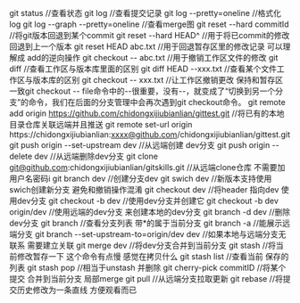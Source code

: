 git status //查看状态
git log //查看提交记录
git log --pretty=oneline //格式化log
git log --graph --pretty=oneline //查看merge图
git reset --hard commitId //将git版本回退到某个commit
git reset --hard HEAD^ //用于将已commit的修改 回退到上一个版本
git reset HEAD abc.txt //用于回退暂存区里的修改记录 可以理解成 add的逆向操作
git checkout -- abc.txt //用于撤销工作区文件的修改
git diff //查看工作区与版本库里面的区别
git diff HEAD --xxx.txt //查看某个文件工作区与版本库的区别
git checkout -- xxx.txt //让工作区撤销更改 保持和暂存区一致git checkout -- file命令中的--很重要，没有--，就变成了“切换到另一个分支”的命令，我们在后面的分支管理中会再次遇到git checkout命令。
git remote add origin https://github.com/chidongxijiubianlian/gittest.git //将已有的本地目录仓库关联远端并且推送
git remote set-url origin https://chidongxijiubianlian:xxxx@github.com/chidongxijiubianlian/gittest.git
git push origin --set-upstream dev //从远端创建 dev分支
git push origin --delete dev //从远端删除dev分支
git clone git@github.com:chidongxijiubianlian/gitskills.git //从远端clone仓库 不需要加用户名密码i
git branch dev //创建分支dev
git swich dev //新版本支持使用swich创建新分支 避免和撤销操作混淆
git checkout dev //将header 指向dev 使用dev分支
git checkout -b dev //使用dev分支并创建它
git checkout -b dev origin/dev //使用远端的dev分支 来创建本地的dev分支
git branch -d dev //删除dev分支
git branch //查看分支列表 带*的属于当前分支
git branch -a //能展示远端分支
git branch --set-upstream-to=origin/dev dev //如果本地与远端分支无联系 需要建立关联
git merge dev //将dev分支合并到当前分支
git stash //将当前修改暂存一下 这个命令有点慢 感觉在拷贝什么
git stash list //查看当前 保存的列表
git stash pop //相当于unstash 并删除
git cherry-pick commitID //将某个提交 合并到当前分支 局部merge
git pull //从远端分支拉取更新
git rebase //将提交历史修改为一条直线 方便观看而已
